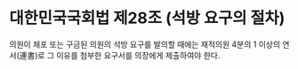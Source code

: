 # 대한민국국회법 제28조 (석방 요구의 절차)

의원이 체포 또는 구금된 의원의 석방 요구를 발의할 때에는 재적의원 4분의 1 이상의 연서(連書)로 그 이유를 첨부한 요구서를 의장에게 제출하여야 한다.
